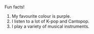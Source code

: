 Fun facts!
1. My favourite colour is purple.
2. I listen to a lot of K-pop and Cantopop.
3. I play a variety of musical instruments.
